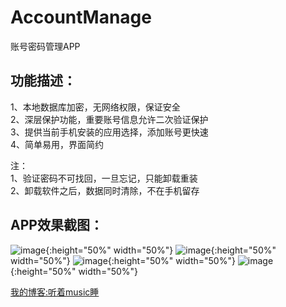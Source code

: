 # AccountManage
账号密码管理APP



 ## 功能描述：<br>
 1、本地数据库加密，无网络权限，保证安全<br>
 2、深层保护功能，重要账号信息允许二次验证保护<br>
 3、提供当前手机安装的应用选择，添加账号更快速<br>
 4、简单易用，界面简约<br>

 注：<br>
 1、验证密码不可找回，一旦忘记，只能卸载重装<br>
 2、卸载软件之后，数据同时清除，不在手机留存<br>


 ## APP效果截图：
 ![image](https://github.com/BestCoderXQX/AccountManage/raw/master/screenshots/aa.png){:height="50%" width="50%"}
 ![image](https://github.com/BestCoderXQX/AccountManage/raw/master/screenshots/bb.png){:height="50%" width="50%"}
 ![image](https://github.com/BestCoderXQX/AccountManage/raw/master/screenshots/cc.png){:height="50%" width="50%"}
 ![image](https://github.com/BestCoderXQX/AccountManage/raw/master/screenshots/dd.png){:height="50%" width="50%"}

 
 [我的博客:听着music睡](http://www.cnblogs.com/xqxacm/)
